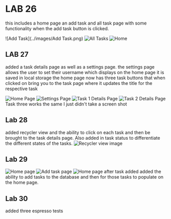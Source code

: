 # LAB 26 
this includes a home page an add task and all task page with some functionality when the add task button is clicked.

![Add Task](../images/Add Task.png)
![All Tasks](../images/all_tasks.png)
![Home](../images/home_page.png)


## LAB 27 

added a task details page as well as a settings page.
the settings page allows the user to set their username which displays on the home page it is saved in local storage
the home page now has three task buttons that when clicked on bring you to the task page where it updates the title for the respective task

![Home Page](../images/lab27/lab27HomePage.png)
![Settings Page](../images/lab27/lab27SettingsPage.png)
![Task 1 Details Page](../images/lab27/lab27Task1Page.png)
![Task 2 Details Page](../images/lab27/lab27Task2Page.png)
Task three works the same I just didn't take a screen shot

## Lab 28 

added recycler view and the ability to click on each 
task and then be brought to the task details page. 
Also added in task status to differentiate the different states of the tasks. 
![Recycler view image](../images/lab28/added_teh_recycler_view.png)

## Lab 29
![Home page](images/lab29/addTask.png)
![Add task page](images/lab29/addTaskHomeScreen.png)
![Home page after task added](images/lab29/homeScreenAfterTaskAdded.png)
added the ability to add tasks to the database and then for those tasks to populate on the home page.

## Lab 30
added three espresso tests